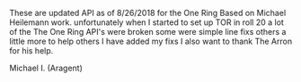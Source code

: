 These are updated API as of 8/26/2018 for the One Ring Based on Michael Heilemann work.
unfortunately when I started to set up TOR in roll 20 a lot of the The One Ring API's were broken some were simple line fixs others a little more to help others I have added my fixs
I also want to thank The Arron for his help.

Michael I. (Aragent)
